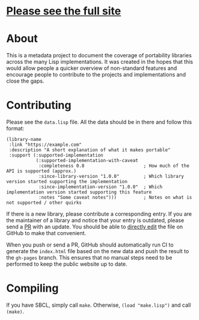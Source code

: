 # [Please see the full site](https://shinmera.github.io/portability)

# About
This is a metadata project to document the coverage of portability libraries across the many Lisp implementations. It was created in the hopes that this would allow people a quicker overview of non-standard features and encourage people to contribute to the projects and implementations and close the gaps.

# Contributing
Please see the `data.lisp` file. All the data should be in there and follow this format:

``` Lisp
(library-name
 :link "https://example.com"
 :description "A short explanation of what it makes portable"
 :support (:supported-implementation
           (:supported-implementation-with-caveat
            :completeness 0.8                      ; How much of the API is supported (approx.)
            :since-library-version "1.0.0"         ; Which library version started supporting the implementation
            :since-implementation-version "1.0.0"  ; Which implementation version started supporting this feature
            :notes "Some caveat notes")))          ; Notes on what is not supported / other quirks
```

If there is a new library, please contribute a corresponding entry. If you are the maintainer of a library and notice that your entry is outdated, please send a [PR](https://github.com/Shinmera/portability/pulls) with an update. You should be able to [directly edit](https://github.com/Shinmera/portability/blob/master/data.lisp) the file on GitHub to make that convenient.

When you push or send a PR, GitHub should automatically run CI to generate the `index.html` file based on the new data and push the result to the `gh-pages` branch. This ensures that no manual steps need to be performed to keep the public website up to date.

# Compiling
If you have SBCL, simply call `make`. Otherwise, `(load "make.lisp")` and call `(make)`.
